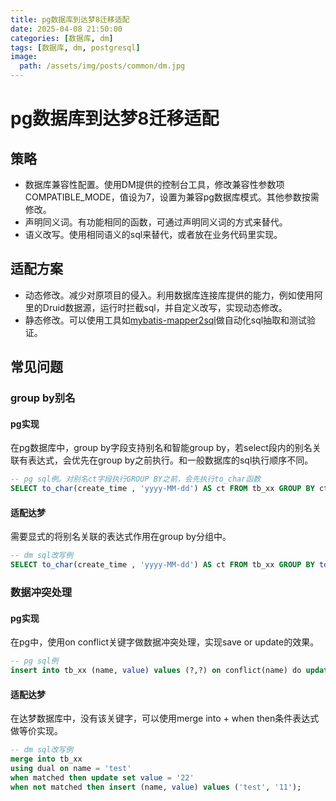 ```yaml
---
title: pg数据库到达梦8迁移适配
date: 2025-04-08 21:50:00
categories: [数据库, dm]
tags: [数据库, dm, postgresql]
image:
  path: /assets/img/posts/common/dm.jpg
---
```


# pg数据库到达梦8迁移适配

## 策略
+ 数据库兼容性配置。使用DM提供的控制台工具，修改兼容性参数项COMPATIBLE_MODE，值设为7，设置为兼容pg数据库模式。其他参数按需修改。
+ 声明同义词。有功能相同的函数，可通过声明同义词的方式来替代。
+ 语义改写。使用相同语义的sql来替代，或者放在业务代码里实现。

## 适配方案
+ 动态修改。减少对原项目的侵入。利用数据库连接库提供的能力，例如使用阿里的Druid数据源，运行时拦截sql，并自定义改写，实现动态修改。
+ 静态修改。可以使用工具如[mybatis-mapper2sql](https://github.com/handsomestWei/mybatis-mapper2sql)做自动化sql抽取和测试验证。

## 常见问题
### group by别名
#### pg实现
在pg数据库中，group by字段支持别名和智能group by，若select段内的别名关联有表达式，会优先在group by之前执行。和一般数据库的sql执行顺序不同。
```sql
-- pg sql例。对别名ct字段执行GROUP BY之前，会先执行to_char函数
SELECT to_char(create_time , 'yyyy-MM-dd') AS ct FROM tb_xx GROUP BY ct;
```

#### 适配达梦
需要显式的将别名关联的表达式作用在group by分组中。
```sql
-- dm sql改写例
SELECT to_char(create_time , 'yyyy-MM-dd') AS ct FROM tb_xx GROUP BY to_char(create_time , 'yyyy-MM-dd');
```

### 数据冲突处理
#### pg实现
在pg中，使用on conflict关键字做数据冲突处理，实现save or update的效果。
```sql
-- pg sql例
insert into tb_xx (name, value) values (?,?) on conflict(name) do update set value =?;
```

#### 适配达梦
在达梦数据库中，没有该关键字，可以使用merge into + when then条件表达式做等价实现。
```sql
-- dm sql改写例
merge into tb_xx 
using dual on name = 'test' 
when matched then update set value = '22' 
when not matched then insert (name, value) values ('test', '11');
```